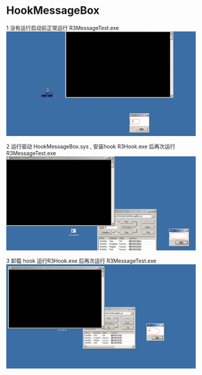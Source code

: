 # HookMessageBox
1 没有运行启动前正常运行 R3MessageTest.exe
![image](https://github.com/xiaomeng1/HookMessageBox/blob/master/image/%E6%AD%A3%E5%B8%B8%E8%BF%90%E8%A1%8CMessageBoxTest.png)


2 运行驱动 HookMessageBox.sys , 安装hook  R3Hook.exe 后再次运行 R3MessageTest.exe 
![image](https://github.com/xiaomeng1/HookMessageBox/blob/master/image/%E5%AE%89%E8%A3%85hook%E5%90%8E%E8%BF%90%E8%A1%8CMessageBoxTest.png)


3 卸载 hook 运行R3Hook.exe 后再次运行 R3MessageTest.exe 
![image](https://github.com/xiaomeng1/HookMessageBox/blob/master/image/%E5%8D%B8%E8%BD%BDhook%E5%90%8E%E8%BF%90%E8%A1%8CMessageBoxTest.png)

